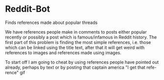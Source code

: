Reddit-Bot
==========

Finds references made about popular threads

We have references people make in comments to posts either popular recently or
possibly a post which is famous/infamous in Reddit history. The first part of
this problem is finding the most simple references, i.e. those which can be 
linked using the title text, after that it will get weird with references to
images and references made using images.

To start off I am going to cheat by using references people have pointed out
already, perhaps by text or by posting that captain america "I get that refe-
rence" gif
